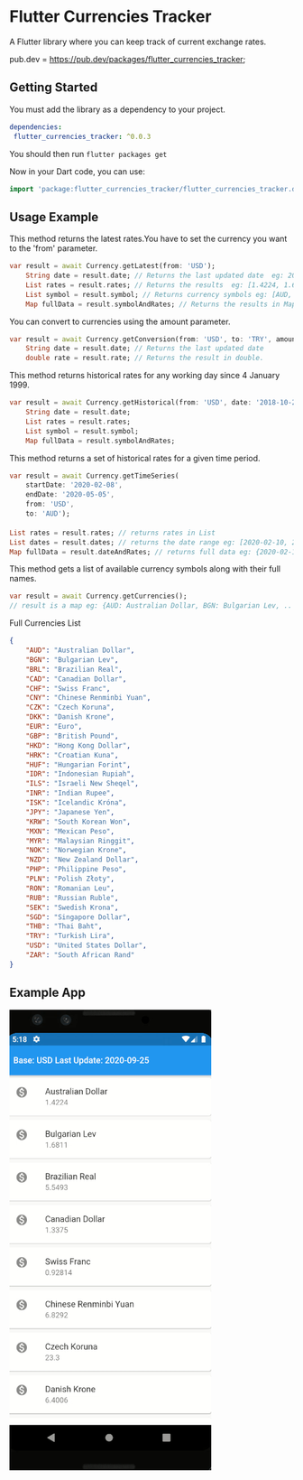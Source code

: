 # Flutter Currencies Tracker

A Flutter library where you can keep track of current exchange rates.

pub.dev = https://pub.dev/packages/flutter_currencies_tracker;

## Getting Started

You must add the library as a dependency to your project.
```yaml
dependencies:
 flutter_currencies_tracker: ^0.0.3
```

You should then run `flutter packages get`

Now in your Dart code, you can use:

```dart
import 'package:flutter_currencies_tracker/flutter_currencies_tracker.dart';
```

## Usage Example

 This method returns the latest rates.You have to set the currency you want to the 'from' parameter.
```dart
var result = await Currency.getLatest(from: 'USD');
    String date = result.date; // Returns the last updated date  eg: 2020-09-25  Type: String 
    List rates = result.rates; // Returns the results  eg: [1.4224, 1.6811, 5.5493, ... ]  Type: List
    List symbol = result.symbol; // Returns currency symbols eg: [AUD, BGN, BRL, ... ]
    Map fullData = result.symbolAndRates; // Returns the results in Map eg: {AUD: 1.4224, BGN: 1.6811, BRL: 5.5493, ... }
```
You can convert to currencies using the amount parameter.
```dart
var result = await Currency.getConversion(from: 'USD', to: 'TRY', amount: '1');
    String date = result.date; // Returns the last updated date
    double rate = result.rate; // Returns the result in double.
```
 This method returns historical rates for any working day since 4 January 1999.
```dart
var result = await Currency.getHistorical(from: 'USD', date: '2018-10-24');
    String date = result.date;
    List rates = result.rates;
    List symbol = result.symbol;
    Map fullData = result.symbolAndRates;
```
 This method returns a set of historical rates for a given time period.
```dart
var result = await Currency.getTimeSeries(
    startDate: '2020-02-08',
    endDate: '2020-05-05',
    from: 'USD',
    to: 'AUD');
    
List rates = result.rates; // returns rates in List
List dates = result.dates; // returns the date range eg: [2020-02-10, 2020-02-11, ... ] Type: List
Map fullData = result.dateAndRates; // returns full data eg: {2020-02-10: {AUD: 1.4951}, 2020-02-11: {AUD: 1.4916}, .. } Type: Map
```
This method gets a list of available currency symbols along with their full names.
```dart
var result = await Currency.getCurrencies();
// result is a map eg: {AUD: Australian Dollar, BGN: Bulgarian Lev, .. }
```
Full Currencies List
```json
{
    "AUD": "Australian Dollar",
    "BGN": "Bulgarian Lev",
    "BRL": "Brazilian Real",
    "CAD": "Canadian Dollar",
    "CHF": "Swiss Franc",
    "CNY": "Chinese Renminbi Yuan",
    "CZK": "Czech Koruna",
    "DKK": "Danish Krone",
    "EUR": "Euro",
    "GBP": "British Pound",
    "HKD": "Hong Kong Dollar",
    "HRK": "Croatian Kuna",
    "HUF": "Hungarian Forint",
    "IDR": "Indonesian Rupiah",
    "ILS": "Israeli New Sheqel",
    "INR": "Indian Rupee",
    "ISK": "Icelandic Króna",
    "JPY": "Japanese Yen",
    "KRW": "South Korean Won",
    "MXN": "Mexican Peso",
    "MYR": "Malaysian Ringgit",
    "NOK": "Norwegian Krone",
    "NZD": "New Zealand Dollar",
    "PHP": "Philippine Peso",
    "PLN": "Polish Złoty",
    "RON": "Romanian Leu",
    "RUB": "Russian Ruble",
    "SEK": "Swedish Krona",
    "SGD": "Singapore Dollar",
    "THB": "Thai Baht",
    "TRY": "Turkish Lira",
    "USD": "United States Dollar",
    "ZAR": "South African Rand"
}
```
## Example App
<img src = "https://github.com/emreesen27/Flutter_Currencies_Tracker/blob/assets/example.gif?raw=true">

